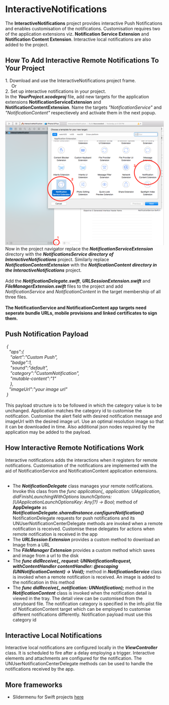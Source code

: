 # InteractiveNotifications
<p>

The <b>InteractiveNotifications</b> project provides interactive Push Notifications and enables customisation of the notifications. Customisation requires two of the application extensions viz. <b>Notification Service Extension</b> and <b>Notification Content Extension</b>. Interactive local notifications are also added to the project.
<br>
<h2> How To Add Interactive Remote Notifications To Your Project</h2>
1. Download and use the InteractiveNotifications project frame.
<br>&nbsp&nbsp&nbsp&nbsp Or
<br>
2. Set up interactive notifications in your project.
<br>
In the <i><b>YourProject.xcodeproj</b></i> file, add new targets for the application extensions <b>NotificationServiceExtension</b> and  <b>NotificationContentExtension</b>. Name the targets <i>"NotificationService"</i> and <i>"NotificationContent"</i> respectievely and activate them in the next popup.
<br><br><img src="/appextension.png"><br>
Now in the project navigator replace the <b><i>NotificationServiceExtension</i></b> directory with the <b><i>NotificationsService directory of InteractiveNotifications</i></b> project. Similarly replace <b><i>NotificationContentExtension</i></b> with the <b><i>NotificationContent directory in the InteractiveNotifications</i></b> project.
<br><br>
Add the <b><i>NotificationDelegate.swift</i></b>, <b><i>URLSessionExtension.swift</i></b> and <b><i>FileManagerExtension.swift</i></b> files to the project and add <i>NotificationService</i> and <i>NotificationContent</i> in the target membership of all three files.
<br><br>
<b>The NotificationService and NotificationContent app targets need seperate bundle URLs, mobile provisions and linked certificates to sign them.</b>

<h2> Push Notification Payload </h2>
<i>
&nbsp{
<br>&nbsp&nbsp    "aps":{
<br>&nbsp&nbsp&nbsp        "alert":"Custom Push",
<br>&nbsp&nbsp&nbsp        "badge":1,
<br>&nbsp&nbsp&nbsp        "sound":"default",
<br>&nbsp&nbsp&nbsp       "category":"CustomNotification",
<br>&nbsp&nbsp&nbsp        "mutable-content":"1"
<br>&nbsp&nbsp&nbsp    },
<br>&nbsp&nbsp   "imageUrl":"your image url"
<br>&nbsp}
</i>
<br><br>
This payload structure is to be followed in which the category value is to be unchanged. Application matches the category id to customise the notification. Customise the alert field with desired notification message and imageUrl with the desired image url. Use an optimal resolution image so that it can be downloaded in time. Also additional json nodes required by the application may be added to the payload.
<br>
</p>
<h2> How Interactive Remote Notifications Work</h2>
Interactive notifications adds the interactions when it registers for remote notifications. Customisation of the notifications are implemented with the aid of NotificationService and NotificationContent application extensions.
<br><br>
<ul>
<li> The <b><i>NotificationDelegate</b></i> class manages your remote notifications. Invoke this class from the <i>func application(_ application: UIApplication, didFinishLaunchingWithOptions launchOptions: [UIApplicationLaunchOptionsKey: Any]?) -> Bool;</i> method of <b>AppDelegate</b> as <b><i>NotificationDelegate.sharedInstance.configureNotification()</i></b> NotificationDelegate requests for push notifications and its UNUserNotificationCenterDelegate methods are invoked when a remote notification is received. Customise these delegates for actions when remote notification is received in the app</li>
<li> The <b><i>URLSession Extension</b></i> provides a custom method to download an Image from a URL</li>
<li> The <b><i>FileManager Extension</b></i> provides a custom method which saves and image from a url to the disk </li>
<li> The <b><i>func didReceive(_ request: UNNotificationRequest, withContentHandler contentHandler: @escaping (UNNotificationContent) -> Void);</b></i> method in <b><i>NotificationService</b></i> class is invoked when a remote notification is received. An image is added to the notification in this method</li>
<li> The <b><i>func didReceive(_ notification: UNNotification);</b></i> method in the <b><i>NotificationContent</b></i> class is invoked when the notification detail is viewed in the tray. The detail view can be customised from the storyboard file. The notification category is specified in the info.plist file of NotificationContent target which can be employed to customise different notifications differently. Notification payload must use this category id</li>
</ul>

<h2>Interactive Local Notifications</h2>
<p>
Interactive local notifications are configured locally in the <b><i>ViewController</i></b> class. It is scheduled to fire after a delay employing a trigger. Interactive elements and attachments are configured for the notification. The UNUserNotificationCenterDelegate methods can be used to handle the notifications received by the app.
</p>

<h2>More frameworks</h2>
<ul>
<li> Slidermenu for Swift projects <a href=https://github.com/Mattews92/SliderMenu>here</a> </li>
</ul>
